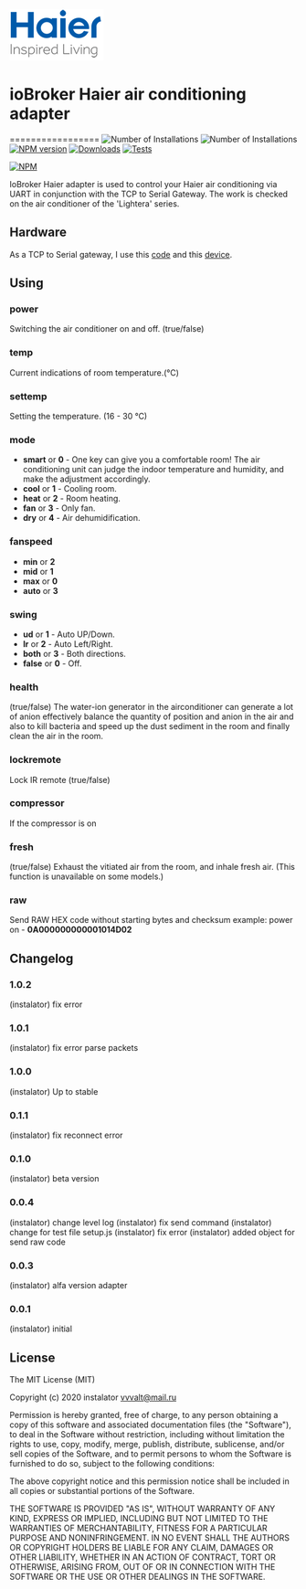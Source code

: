 ![Logo](admin/haier_admin.png)
# ioBroker Haier air conditioning adapter
=================
![Number of Installations](http://iobroker.live/badges/haier-installed.svg) ![Number of Installations](http://iobroker.live/badges/haier-stable.svg) [![NPM version](http://img.shields.io/npm/v/iobroker.haier.svg)](https://www.npmjs.com/package/iobroker.haier)
[![Downloads](https://img.shields.io/npm/dm/iobroker.haier.svg)](https://www.npmjs.com/package/iobroker.haier)
[![Tests](http://img.shields.io/travis/instalator/ioBroker.haier/master.svg)](https://travis-ci.org/instalator/ioBroker.haier)

[![NPM](https://nodei.co/npm/iobroker.haier.png?downloads=true)](https://nodei.co/npm/iobroker.haier/)

IoBroker Haier adapter is used to control your Haier air conditioning via UART in conjunction with the TCP to Serial Gateway.
The work is checked on the air conditioner of the 'Lightera' series.

## Hardware
As a TCP to Serial gateway, I use this [code](https://github.com/instalator/ESP8266.TelnetToSerial) and this [device](https://blog.instalator.ru/archives/433).

## Using

### power
Switching the air conditioner on and off. (true/false)

### temp
Сurrent indications of room temperature.(°C)

### settemp
Setting the temperature. (16 - 30 °C)

### mode
* **smart** or **0** - One key can give you a comfortable room! The air conditioning unit can judge the indoor temperature and humidity, and make the adjustment accordingly.
* **cool**  or **1** - Cooling room.
* **heat**  or **2** - Room heating.
* **fan**   or **3** - Only fan.
* **dry**   or **4** - Air dehumidification.

### fanspeed
* **min**  or **2**
* **mid**  or **1**
* **max**  or **0**
* **auto** or **3**

### swing
* **ud**    or **1**  - Auto UP/Down.
* **lr**    or **2**  - Auto Left/Right.
* **both**  or **3**  - Both directions.
* **false** or **0**  - Off.

### health
(true/false)
The water-ion generator in the airconditioner can generate a lot of anion effectively balance the quantity of position and anion in the air and also to kill bacteria and speed up the dust sediment in the room and finally clean the air in the room.

### lockremote
Lock IR remote (true/false)

### compressor
If the compressor is on

### fresh
(true/false)
Exhaust the vitiated air from the room, and inhale fresh air.
(This function is unavailable on some models.)

### raw
Send RAW HEX code without starting bytes and checksum
example: power on - **0A000000000001014D02**


## Changelog

### 1.0.2
   (instalator) fix error

### 1.0.1
   (instalator) fix error parse packets

### 1.0.0
   (instalator) Up to stable

### 0.1.1
   (instalator) fix reconnect error

### 0.1.0
   (instalator) beta version

### 0.0.4
  (instalator) change level log
  (instalator) fix send command
  (instalator) change for test file setup.js
  (instalator) fix error
  (instalator) added object for send raw code
  
### 0.0.3
  (instalator) alfa version adapter

### 0.0.1
  (instalator) initial
  
## License
The MIT License (MIT)

Copyright (c) 2020 instalator <vvvalt@mail.ru>

Permission is hereby granted, free of charge, to any person obtaining a copy
of this software and associated documentation files (the "Software"), to deal
in the Software without restriction, including without limitation the rights
to use, copy, modify, merge, publish, distribute, sublicense, and/or sell
copies of the Software, and to permit persons to whom the Software is
furnished to do so, subject to the following conditions:

The above copyright notice and this permission notice shall be included in all
copies or substantial portions of the Software.

THE SOFTWARE IS PROVIDED "AS IS", WITHOUT WARRANTY OF ANY KIND, EXPRESS OR
IMPLIED, INCLUDING BUT NOT LIMITED TO THE WARRANTIES OF MERCHANTABILITY,
FITNESS FOR A PARTICULAR PURPOSE AND NONINFRINGEMENT. IN NO EVENT SHALL THE
AUTHORS OR COPYRIGHT HOLDERS BE LIABLE FOR ANY CLAIM, DAMAGES OR OTHER
LIABILITY, WHETHER IN AN ACTION OF CONTRACT, TORT OR OTHERWISE, ARISING FROM,
OUT OF OR IN CONNECTION WITH THE SOFTWARE OR THE USE OR OTHER DEALINGS IN THE
SOFTWARE.
